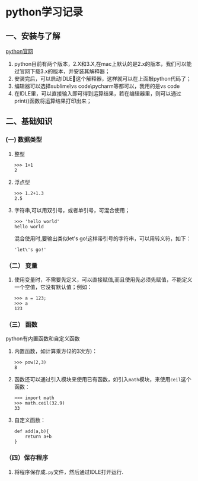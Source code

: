 # python学习记录

## 一、安装与了解
[python官网](https://www.python.org/)

1. python目前有两个版本，2.X和3.X,在mac上默认的是2.x的版本，我们可以能过官网下载3.x的版本，并安装其解释器；
2. 安装完后，可以启动IDLE这个解释器，这样就可以在上面敲python代码了；
3. 编辑器可以选择sublime\vs code\pycharm等都可以，我用的是vs code
4. 在IDLE里，可以直接输入即可得到运算结果，若在编辑器里，则可以通过print()函数将运算结果打印出来；

## 二、基础知识
### (一) 数据类型
1. 整型
    ```
    >>> 1+1
    2
    ```
2. 浮点型
    ```
    >>> 1.2+1.3
    2.5
    ```
3. 字符串,可以用双引号，或者单引号，可混合使用；
    ```
    >>> 'hello world'
    hello world
    ```
    混合使用时,要输出类似let\'s go!这样带引号的字符串，可以用转义符，如下：
    ```
    'let\'s go!'
    ```
### （二） 变量
1. 使用变量时，不需要先定义，可以直接赋值,而且使用先必须先赋值，不能定义一个空值，它没有默认值；例如：
   ```
   >>> a = 123;
   >>> a
   123
   ```

### （三） 函数
python有内置函数和自定义函数
1. 内置函数，如计算乘方(2的3次方)：
   ```
   >>> pow(2,3)
   8
   ```
2. 函数还可以通过引入模块来使用已有函数，如引入```math```模块，来使用```ceil```这个函数：
    ```
    >>> import math
    >>> math.ceil(32.9)
    33
    ```
3. 自定义函数：
    ```
    def add(a,b){
        return a+b
    }
    ```
### （四）保存程序
1. 将程序保存成```.py```文件，然后通过IDLE打开运行.
   